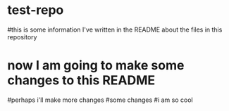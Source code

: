 # test-repo
#this is some information I've written in the README about the files in this repository
# now I am going to make some changes to this README
#perhaps i'll make more changes
#some changes
#i am so cool
